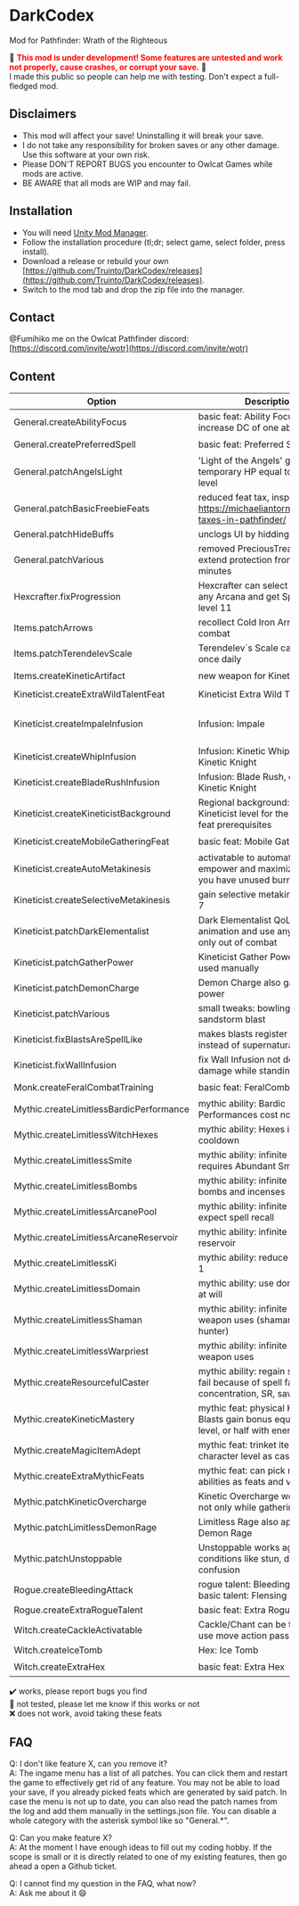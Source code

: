 # DarkCodex
Mod for Pathfinder: Wrath of the Righteous

:construction: <span style="color:red">**This mod is under development! Some features are untested and work not properly, cause crashes, or corrupt your save.**</span> :construction: \
I made this public so people can help me with testing. Don't expect a full-fledged mod.

Disclaimers
-----------
* This mod will affect your save! Uninstalling it will break your save.
* I do not take any responsibility for broken saves or any other damage. Use this software at your own risk.
* Please DON'T REPORT BUGS you encounter to Owlcat Games while mods are active.
* BE AWARE that all mods are WIP and may fail.

Installation
-----------
* You will need [Unity Mod Manager](https://www.nexusmods.com/site/mods/21).
* Follow the installation procedure (tl;dr; select game, select folder, press install).
* Download a release or rebuild your own [https://github.com/Truinto/DarkCodex/releases](https://github.com/Truinto/DarkCodex/releases).
* Switch to the mod tab and drop the zip file into the manager.

Contact
-----------
@Fumihiko me on the Owlcat Pathfinder discord: [https://discord.com/invite/wotr](https://discord.com/invite/wotr)

Content
-----------
| Option | Description | Status |
| ------ | ----------- | ------ |
|General.createAbilityFocus|basic feat: Ability Focus to increase DC of one ability by +2|:x:|
|General.createPreferredSpell|basic feat: Preferred Spell|:heavy_check_mark:|
|General.patchAngelsLight|'Light of the Angels' give temporary HP equal to character level|:heavy_check_mark:|
|General.patchBasicFreebieFeats|reduced feat tax, inspired from https://michaeliantorno.com/feat-taxes-in-pathfinder/ |:heavy_check_mark:|
|General.patchHideBuffs|unclogs UI by hidding a few buffs|:construction:|
|General.patchVarious|removed PreciousTreat penalty, extend protection from X to 10 minutes|:heavy_check_mark:|
|Hexcrafter.fixProgression|Hexcrafter can select Hex with any Arcana and get Spell Recall at level 11|:heavy_check_mark:|
|Items.patchArrows|recollect Cold Iron Arrows after combat|:heavy_check_mark:|
|Items.patchTerendelevScale|Terendelev´s Scale can be used once daily|:heavy_check_mark:|
|Items.createKineticArtifact|new weapon for Kineticists|:heavy_check_mark:|
|Kineticist.createExtraWildTalentFeat|Kineticist Extra Wild Talent|:heavy_check_mark:|
|Kineticist.createImpaleInfusion|Infusion: Impale|:heavy_check_mark: only earth|
|Kineticist.createWhipInfusion|Infusion: Kinetic Whip, expands Kinetic Knight|:heavy_check_mark:|
|Kineticist.createBladeRushInfusion|Infusion: Blade Rush, expands Kinetic Knight|:construction:|
|Kineticist.createKineticistBackground|Regional background: gain +1 Kineticist level for the purpose of feat prerequisites|:heavy_check_mark:|
|Kineticist.createMobileGatheringFeat|basic feat: Mobile Gathering|:heavy_check_mark:|
|Kineticist.createAutoMetakinesis|activatable to automatically empower and maximize blasts, if you have unused burn|:heavy_check_mark:|
|Kineticist.createSelectiveMetakinesis|gain selective metakinesis at level 7|:heavy_check_mark:|
|Kineticist.patchDarkElementalist|Dark Elementalist QoL, faster animation and use anywhere, but only out of combat|:heavy_check_mark:|
|Kineticist.patchGatherPower|Kineticist Gather Power can be used manually|:heavy_check_mark:|
|Kineticist.patchDemonCharge|Demon Charge also gathers power|:heavy_check_mark:|
|Kineticist.patchVarious|small tweaks: bowling works with sandstorm blast|:heavy_check_mark:|
|Kineticist.fixBlastsAreSpellLike|makes blasts register as spell like, instead of supernatural|:heavy_check_mark:|
|Kineticist.fixWallInfusion|fix Wall Infusion not dealing damage while standing inside|:heavy_check_mark:|
|Monk.createFeralCombatTraining|basic feat: FeralCombat Training|:heavy_check_mark:|
|Mythic.createLimitlessBardicPerformance|mythic ability: Bardic Performances cost no resources|:heavy_check_mark:|
|Mythic.createLimitlessWitchHexes|mythic ability: Hexes ignore their cooldown|:heavy_check_mark:|
|Mythic.createLimitlessSmite|mythic ability: infinite Smites, requires Abundant Smite|:heavy_check_mark:|
|Mythic.createLimitlessBombs|mythic ability: infinite alchemist bombs and incenses|:construction:|
|Mythic.createLimitlessArcanePool|mythic ability: infinite arcane pool, expect spell recall|:construction:|
|Mythic.createLimitlessArcaneReservoir|mythic ability: infinite arcane reservoir|:construction:|
|Mythic.createLimitlessKi|mythic ability: reduce ki costs by 1|:heavy_check_mark:|
|Mythic.createLimitlessDomain|mythic ability: use domain powers at will|:heavy_check_mark:|
|Mythic.createLimitlessShaman|mythic ability: infinite spirit weapon uses (shaman, spirit hunter)|:construction:|
|Mythic.createLimitlessWarpriest|mythic ability: infinite scared weapon uses|:construction:|
|Mythic.createResourcefulCaster|mythic ability: regain spells that fail because of spell failure, concentration, SR, saving throws|:heavy_check_mark:|
|Mythic.createKineticMastery|mythic feat: physical Kinetic Blasts gain bonus equal to mythic level, or half with energy Blasts|:heavy_check_mark:|
|Mythic.createMagicItemAdept|mythic feat: trinket items use character level as caster level|:heavy_check_mark:|
|Mythic.createExtraMythicFeats|mythic feat: can pick mythic abilities as feats and vice versa|:heavy_check_mark:|
|Mythic.patchKineticOvercharge|Kinetic Overcharge works always, not only while gathering power|:heavy_check_mark:|
|Mythic.patchLimitlessDemonRage|Limitless Rage also applies to Demon Rage|:heavy_check_mark:|
|Mythic.patchUnstoppable|Unstoppable works against more conditions like stun, daze, and confusion|:construction:|
|Rogue.createBleedingAttack|rogue talent: Bleeding Attack; basic talent: Flensing Strike|:heavy_check_mark:|
|Rogue.createExtraRogueTalent|basic feat: Extra Rogue Talent|:construction:|
|Witch.createCackleActivatable|Cackle/Chant can be toggled to use move action passively|:heavy_check_mark:|
|Witch.createIceTomb|Hex: Ice Tomb|:x:|
|Witch.createExtraHex|basic feat: Extra Hex|:heavy_check_mark:|

:heavy_check_mark: works, please report bugs you find \
:construction: not tested, please let me know if this works or not \
:x: does not work, avoid taking these feats

FAQ
-----------
Q: I don't like feature X, can you remove it? \
A: The ingame menu has a list of all patches. You can click them and restart the game to effectively get rid of any feature. You may not be able to load your save, if you already picked feats which are generated by said patch. In case the menu is not up to date, you can also read the patch names from the log and add them manually in the settings.json file. You can disable a whole category with the asterisk symbol like so "General.*".

Q: Can you make feature X? \
A: At the moment I have enough ideas to fill out my coding hobby. If the scope is small or it is directly related to one of my existing features, then go ahead a open a Github ticket.

Q: I cannot find my question in the FAQ, what now? \
A: Ask me about it :smile:
